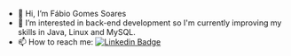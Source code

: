 - 👋 Hi, I’m Fábio Gomes Soares
- 👀 I’m interested in back-end development so I'm currently improving my skills in Java, Linux and MySQL. 
- 📫 How to reach me: 
[![Linkedin Badge](https://img.shields.io/badge/-LinkedIn-blue?style=flat-square&logo=Linkedin&logoColor=white&link=https://www.linkedin.com/in/harshkumarkhatri/)](https://www.linkedin.com/in/fabio-gomes-soares-21b171164/)
<!---
fabz777/fabz777 is a ✨ special ✨ repository because its `README.md` (this file) appears on your GitHub profile.
You can click the Preview link to take a look at your changes.
--->
